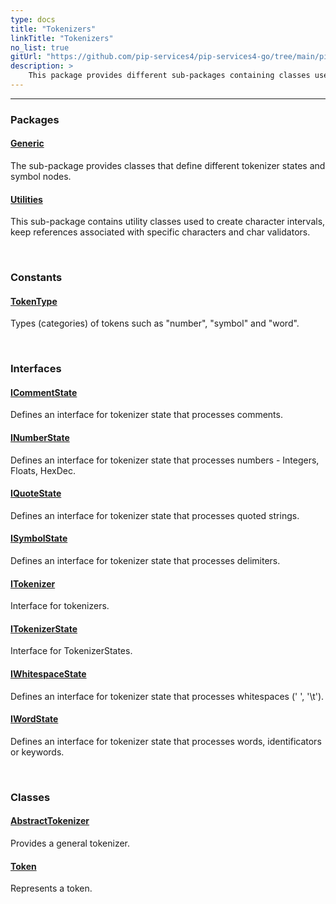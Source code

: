 ```yaml
---
type: docs
title: "Tokenizers"
linkTitle: "Tokenizers"
no_list: true
gitUrl: "https://github.com/pip-services4/pip-services4-go/tree/main/pip-services4-expressions-go"
description: >
    This package provides different sub-packages containing classes used to define and manage tokenizers.
---
```

---
<div class="module-body"> 

### Packages

#### [Generic](generic)
The sub-package provides classes that define different tokenizer states and symbol nodes.

#### [Utilities](utilities)
This sub-package contains utility classes used to create character intervals, keep references associated with specific characters and char validators.

<br>

### Constants

#### [TokenType](token_type)
Types (categories) of tokens such as "number", "symbol" and "word".

<br>

### Interfaces

#### [ICommentState](icomment_state)
Defines an interface for tokenizer state that processes comments.

#### [INumberState](inumber_state)
Defines an interface for tokenizer state that processes numbers - Integers, Floats, HexDec.

#### [IQuoteState](iquote_state)
Defines an interface for tokenizer state that processes quoted strings.

#### [ISymbolState](isymbol_state)
Defines an interface for tokenizer state that processes delimiters.

#### [ITokenizer](itokenizer)
Interface for tokenizers.

#### [ITokenizerState](itokenizer_state)
Interface for TokenizerStates.

#### [IWhitespaceState](iwhitespace_state)
Defines an interface for tokenizer state that processes whitespaces (' ', '\t').

#### [IWordState](iword_state)
Defines an interface for tokenizer state that processes words, identificators or keywords.


<br>

### Classes


#### [AbstractTokenizer](abstract_tokenizer)
Provides a general tokenizer.

#### [Token](token)
Represents a token.


</div>



